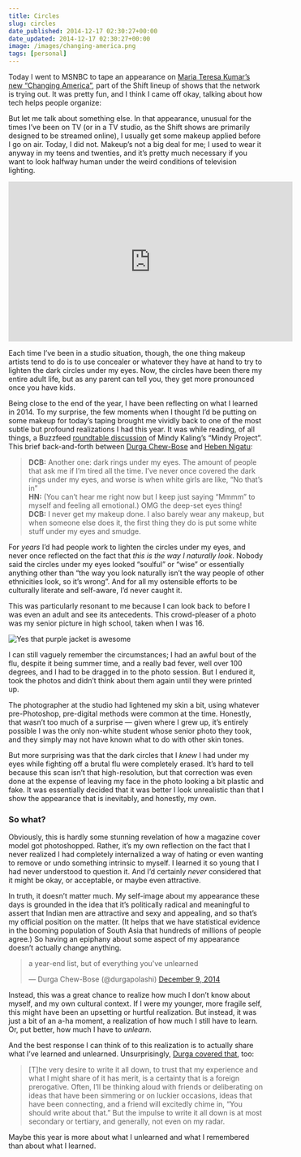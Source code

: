 ```yaml
---
title: Circles
slug: circles
date_published: 2014-12-17 02:30:27+00:00
date_updated: 2014-12-17 02:30:27+00:00
image: /images/changing-america.png
tags: [personal]
---
```

Today I went to MSNBC to tape an appearance on <a href="https://www.msnbc.com/shift/watch/changing-america-372894275912">Maria Teresa Kumar’s new “Changing America”</a>, part of the Shift lineup of shows that the network is trying out. It was pretty fun, and I think I came off okay, talking about how tech helps people organize:
  
But let me talk about something else. In that appearance, unusual for the times I’ve been on TV (or in a TV studio, as the Shift shows are primarily designed to be streamed online), I usually get some makeup applied before I go on air. Today, I did not. Makeup’s not a big deal for me; I used to wear it anyway in my teens and twenties, and it’s pretty much necessary if you want to look halfway human under the weird conditions of television lighting.  

<iframe loading="lazy" width="560" height="315" src="https://www.msnbc.com/msnbc/embedded-video/mmvo44237381897" scrolling="no" frameborder="0" allowfullscreen></iframe>

Each time I’ve been in a studio situation, though, the one thing makeup artists tend to do is to use concealer or whatever they have at hand to try to lighten the dark circles under my eyes. Now, the circles have been there my entire adult life, but as any parent can tell you, they get more pronounced once you have kids.
 
Being close to the end of the year, I have been reflecting on what I learned in 2014. To my surprise, the few moments when I thought I’d be putting on some makeup for today’s taping brought me vividly back to one of the most subtle but profound realizations I had this year. It was while reading, of all things, a Buzzfeed [roundtable discussion](http://www.buzzfeed.com/aasiddiqi/a-mindy-project-roundtable) of Mindy Kaling’s “Mindy Project”. This brief back-and-forth between [Durga Chew-Bose](https://twitter.com/durgapolashi) and [Heben Nigatu](https://twitter.com/heavenrants):

> **DCB:** Another one: dark rings under my eyes. The amount of people that ask me if I’m tired all the time. I’ve never once covered the dark rings under my eyes, and worse is when white girls are like, “No that’s in”<br>
> **HN:** (You can’t hear me right now but I keep just saying “Mmmm” to myself and feeling all emotional.) OMG the deep-set eyes thing!<br>
> **DCB:** I never get my makeup done. I also barely wear any makeup, but when someone else does it, the first thing they do is put some white stuff under my eyes and smudge.

For *years* I’d had people work to lighten the circles under my eyes, and never once reflected on the fact that *this is the way I naturally look*. Nobody said the circles under my eyes looked “soulful” or “wise” or essentially anything other than “the way you look naturally isn’t the way people of other ethnicities look, so it’s wrong”. And for all my ostensible efforts to be culturally literate and self-aware, I’d never caught it.

This was particularly resonant to me because I can look back to before I was even an adult and see its antecedents. This crowd-pleaser of a photo was my senior picture in high school, taken when I was 16.

![Yes that purple jacket is awesome](https://cdn.glitch.global/c4e475b2-a54e-47e0-973c-ed0bd1b46262/anil-graduation.jpg?v=1670003339644 "Yes that purple jacket is awesome")

I can still vaguely remember the circumstances; I had an awful bout of the flu, despite it being summer time, and a really bad fever, well over 100 degrees, and I had to be dragged in to the photo session. But I endured it, took the photos and didn’t think about them again until they were printed up.

The photographer at the studio had lightened my skin a bit, using whatever pre-Photoshop, pre-digital methods were common at the time. Honestly, that wasn’t too much of a surprise — given where I grew up, it’s entirely possible I was the only non-white student whose senior photo they took, and they simply may not have known what to do with other skin tones.

But more surprising was that the dark circles that I *knew* I had under my eyes while fighting off a brutal flu were completely erased. It’s hard to tell because this scan isn’t that high-resolution, but that correction was even done at the expense of leaving my face in the photo looking a bit plastic and fake. It was essentially decided that it was better I look unrealistic than that I show the appearance that is inevitably, and honestly, my own.

### So what?

Obviously, this is hardly some stunning revelation of how a magazine cover model got photoshopped. Rather, it’s my own reflection on the fact that I never realized I had completely internalized a way of hating or even wanting to remove or undo something intrinsic to myself. I learned it so young that I had never understood to question it. And I’d certainly *never* considered that it might be okay, or acceptable, or maybe even attractive.

In truth, it doesn’t matter much. My self-image about my appearance these days is grounded in the idea that it’s politically radical and meaningful to assert that Indian men are attractive and sexy and appealing, and so that’s my official position on the matter. (It helps that we have statistical evidence in the booming population of South Asia that hundreds of millions of people agree.) So having an epiphany about some aspect of my appearance doesn’t actually change anything.

<blockquote class="twitter-tweet" data-dnt="true" data-theme="dark"><p lang="en" dir="ltr">a year-end list, but of everything you&#39;ve unlearned</p>&mdash; Durga Chew-Bose (@durgapolashi) <a href="https://twitter.com/durgapolashi/status/542334312969142272?ref_src=twsrc%5Etfw">December 9, 2014</a></blockquote> <script async src="https://platform.twitter.com/widgets.js" charset="utf-8"></script>

Instead, this was a great chance to realize how much I don’t know about myself, and my own cultural context. If I were my younger, more fragile self, this might have been an upsetting or hurtful realization. But instead, it was just a bit of an a-ha moment, a realization of how much I still have to learn. Or, put better, how much I have to *unlearn*.

And the best response I can think of to this realization is to actually share what I’ve learned and unlearned. Unsurprisingly, [Durga covered that](http://www.buzzfeed.com/durgachewbose/finding-myself-in-the-first-person), too:

> [T]he very desire to write it all down, to trust that my experience and what I might share of it has merit, is a certainty that is a foreign prerogative. Often, I’ll be thinking aloud with friends or deliberating on ideas that have been simmering or on luckier occasions, ideas that have been connecting, and a friend will excitedly chime in, “You should write about that.” But the impulse to write it all down is at most secondary or tertiary, and generally, not even on my radar.

Maybe this year is more about what I unlearned and what I remembered than about what I learned.
